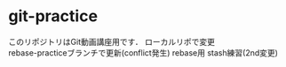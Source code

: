 # git-practice
このリポジトリはGit動画講座用です．
ローカルリポで変更  
rebase-practiceブランチで更新(conflict発生)
rebase用
stash練習(2nd変更)